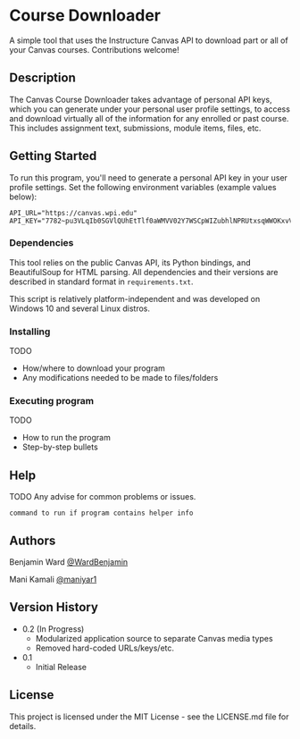 # Course Downloader

A simple tool that uses the Instructure Canvas API to download part or all of your Canvas courses. Contributions welcome!

## Description

The Canvas Course Downloader takes advantage of personal API keys, which you can generate under your personal user 
profile settings, to access and download virtually all of the information for any enrolled or past course. This includes
assignment text, submissions, module items, files, etc.

## Getting Started

To run this program, you'll need to generate a personal API key in your user profile settings. Set the following 
environment variables (example values below):

```
API_URL="https://canvas.wpi.edu"
API_KEY="7782~pu3VLqIb0SGVlQUhEtTlf0aWMVV02Y7WSCpWIZubhlNPRUtxsqWWOKxvVAuWICNh"
```

### Dependencies

This tool relies on the public Canvas API, its Python bindings, and BeautifulSoup for HTML parsing. All dependencies and
their versions are described in standard format in `requirements.txt`.

This script is relatively platform-independent and was developed on Windows 10 and several Linux distros.

### Installing

TODO
* How/where to download your program
* Any modifications needed to be made to files/folders

### Executing program

TODO
* How to run the program
* Step-by-step bullets

## Help

TODO
Any advise for common problems or issues.
```
command to run if program contains helper info
```

## Authors

Benjamin Ward [@WardBenjamin](https://twitter.com/bwarddev)

Mani Kamali [@maniyar1](https://github.com/maniyar1)

## Version History

* 0.2 (In Progress)
    * Modularized application source to separate Canvas media types
    * Removed hard-coded URLs/keys/etc.
* 0.1
    * Initial Release

## License

This project is licensed under the MIT License - see the LICENSE.md file for details.
